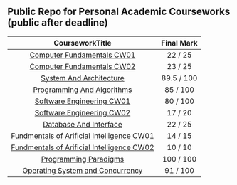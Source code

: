 ## Public Repo for Personal Academic Courseworks (public after deadline)
| CourseworkTitle | Final Mark |
| :------: | :------: |
| [Computer Fundamentals CW01](https://github.com/imaginebreake/Academic-Courseworks-Public/tree/master/cf_cw1) | 22 / 25 |
| [Computer Fundamentals CW02](https://github.com/imaginebreake/Academic-Courseworks-Public/tree/master/cf_cw2) | 23 / 25 |
| [System And Architecture](https://github.com/imaginebreake/Academic-Courseworks-Public/tree/master/sys_arch_cw) | 89.5 / 100 |
| [Programming And Algorithms](https://github.com/imaginebreake/Academic-Courseworks-Public/tree/master/pga_cw4) | 85 / 100 |
| [Software Engineering CW01](https://github.com/imaginebreake/Academic-Courseworks-Public/tree/master/se) | 80 / 100 |
| [Software Engineering CW02](https://github.com/imaginebreake/Academic-Courseworks-Public/tree/master/se) | 17 / 20 |
| [Database And Interface](https://github.com/imaginebreake/Academic-Courseworks-Public/tree/master/dbi_cw2) | 22 / 25 |
| [Fundmentals of Arificial Intelligence CW01](https://github.com/imaginebreake/Academic-Courseworks-Public/tree/master/ai_cw1) | 14 / 15 |
| [Fundmentals of Arificial Intelligence CW02](https://github.com/imaginebreake/Academic-Courseworks-Public/tree/master/ai_cw2) | 10 / 10 |
| [Programming Paradigms](https://github.com/imaginebreake/Academic-Courseworks-Public/tree/master/pgp_fp) | 100 / 100 |
| [Operating System and Concurrency](https://github.com/imaginebreake/Academic-Courseworks-Public/tree/master/osc_cw) | 91 / 100 |

